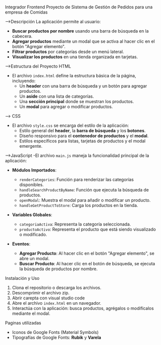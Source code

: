 Integrador Frontend
Proyecto de Sistema de Gestión de Pedidos para una empresa de Comidas
 
-->Descripción
   La aplicación permite al usuario:

   - **Buscar productos por nombre** usando una barra de búsqueda en la cabecera.
   - **Agregar productos** mediante un modal que se activa al hacer clic en el botón "Agregar elemento".
   - **Filtrar productos** por categorías desde un menú lateral.
   - **Visualizar los productos** en una tienda organizada en tarjetas.

-->Estructura del Proyecto
 HTML
  - El archivo `index.html` define la estructura básica de la página, incluyendo:
    - Un **header** con una barra de búsqueda y un botón para agregar productos.
    - Un **aside** con una lista de categorías.
    - Una **sección principal** donde se muestran los productos.
    - Un **modal** para agregar o modificar productos.

--> CSS
  - El archivo `style.css` se encarga del estilo de la aplicación:
     - Estilo general del **header**, la **barra de búsqueda** y los **botones**.
     - Diseño responsivo para el **contenedor de productos** y el **modal**.
     - Estilos específicos para listas, tarjetas de productos y el modal emergente.

-->JavaScript
  -El archivo `main.js` maneja la funcionalidad principal de la aplicación:

- **Módulos Importados**:
  - `renderCategories`: Función para renderizar las categorías disponibles.
  - `handleSearchProductByName`: Función que ejecuta la búsqueda de productos.
  - `openModal`: Muestra el modal para añadir o modificar un producto.
  - `handleGetProductToStore`: Carga los productos en la tienda.

- **Variables Globales**:
  - `categoriaActiva`: Representa la categoría seleccionada.
  - `productoActivo`: Representa el producto que está siendo visualizado o modificado.

- **Eventos**:
  - **Agregar Producto**: Al hacer clic en el botón "Agregar elemento", se abre un modal.
  - **Buscar Producto**: Al hacer clic en el botón de búsqueda, se ejecuta la búsqueda de productos por nombre.

Instalación y Uso

1. Clona el repositorio o descarga los archivos.
2. Descomprimir el archivo zip.
3. Abrir carepta con visual studio code
4. Abre el archivo `index.html` en un navegador.
5. Interactúa con la aplicación: busca productos, agrégalos o modifícalos mediante el modal.

Paginas utilizadas
- Iconos de Google Fonts (Material Symbols)
- Tipografías de Google Fonts: **Rubik** y **Varela**

